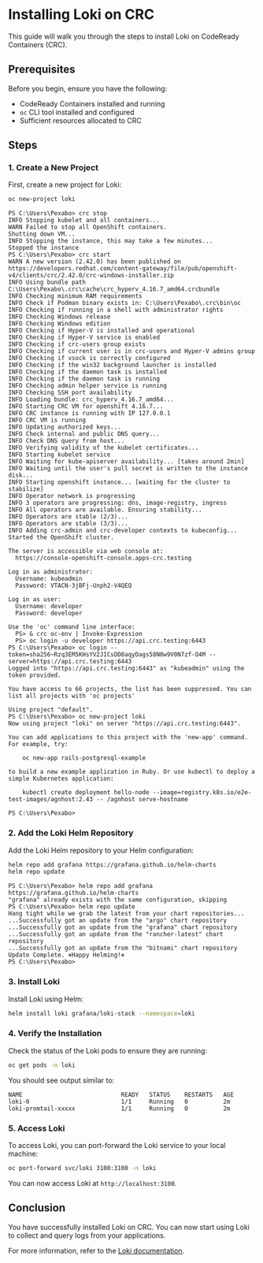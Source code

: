 # Installing Loki on CRC

This guide will walk you through the steps to install Loki on CodeReady Containers (CRC).

## Prerequisites

Before you begin, ensure you have the following:

- CodeReady Containers installed and running
- `oc` CLI tool installed and configured
- Sufficient resources allocated to CRC

## Steps

### 1. Create a New Project

First, create a new project for Loki:

```sh
oc new-project loki
```

```
PS C:\Users\Pexabo> crc stop
INFO Stopping kubelet and all containers...
WARN Failed to stop all OpenShift containers.
Shutting down VM...
INFO Stopping the instance, this may take a few minutes...
Stopped the instance
PS C:\Users\Pexabo> crc start
WARN A new version (2.42.0) has been published on https://developers.redhat.com/content-gateway/file/pub/openshift-v4/clients/crc/2.42.0/crc-windows-installer.zip
INFO Using bundle path C:\Users\Pexabo\.crc\cache\crc_hyperv_4.16.7_amd64.crcbundle
INFO Checking minimum RAM requirements
INFO Check if Podman binary exists in: C:\Users\Pexabo\.crc\bin\oc
INFO Checking if running in a shell with administrator rights
INFO Checking Windows release
INFO Checking Windows edition
INFO Checking if Hyper-V is installed and operational
INFO Checking if Hyper-V service is enabled
INFO Checking if crc-users group exists
INFO Checking if current user is in crc-users and Hyper-V admins group
INFO Checking if vsock is correctly configured
INFO Checking if the win32 background launcher is installed
INFO Checking if the daemon task is installed
INFO Checking if the daemon task is running
INFO Checking admin helper service is running
INFO Checking SSH port availability
INFO Loading bundle: crc_hyperv_4.16.7_amd64...
INFO Starting CRC VM for openshift 4.16.7...
INFO CRC instance is running with IP 127.0.0.1
INFO CRC VM is running
INFO Updating authorized keys...
INFO Check internal and public DNS query...
INFO Check DNS query from host...
INFO Verifying validity of the kubelet certificates...
INFO Starting kubelet service
INFO Waiting for kube-apiserver availability... [takes around 2min]
INFO Waiting until the user's pull secret is written to the instance disk...
INFO Starting openshift instance... [waiting for the cluster to stabilize]
INFO Operator network is progressing
INFO 3 operators are progressing: dns, image-registry, ingress
INFO All operators are available. Ensuring stability...
INFO Operators are stable (2/3)...
INFO Operators are stable (3/3)...
INFO Adding crc-admin and crc-developer contexts to kubeconfig...
Started the OpenShift cluster.

The server is accessible via web console at:
  https://console-openshift-console.apps-crc.testing

Log in as administrator:
  Username: kubeadmin
  Password: VTACN-3jBFj-Unph2-V4QEQ

Log in as user:
  Username: developer
  Password: developer

Use the 'oc' command line interface:
  PS> & crc oc-env | Invoke-Expression
  PS> oc login -u developer https://api.crc.testing:6443
PS C:\Users\Pexabo> oc login --token=sha256~Rzq3EM5KHsYV2JICsDD8aqyDags58N0w9V0N7zf-O4M --server=https://api.crc.testing:6443
Logged into "https://api.crc.testing:6443" as "kubeadmin" using the token provided.

You have access to 66 projects, the list has been suppressed. You can list all projects with 'oc projects'

Using project "default".
PS C:\Users\Pexabo> oc new-project loki
Now using project "loki" on server "https://api.crc.testing:6443".

You can add applications to this project with the 'new-app' command. For example, try:

    oc new-app rails-postgresql-example

to build a new example application in Ruby. Or use kubectl to deploy a simple Kubernetes application:

    kubectl create deployment hello-node --image=registry.k8s.io/e2e-test-images/agnhost:2.43 -- /agnhost serve-hostname

PS C:\Users\Pexabo>
```

### 2. Add the Loki Helm Repository

Add the Loki Helm repository to your Helm configuration:

```sh
helm repo add grafana https://grafana.github.io/helm-charts
helm repo update
```

```
PS C:\Users\Pexabo> helm repo add grafana https://grafana.github.io/helm-charts
"grafana" already exists with the same configuration, skipping
PS C:\Users\Pexabo> helm repo update
Hang tight while we grab the latest from your chart repositories...
...Successfully got an update from the "argo" chart repository
...Successfully got an update from the "grafana" chart repository
...Successfully got an update from the "rancher-latest" chart repository
...Successfully got an update from the "bitnami" chart repository
Update Complete. ⎈Happy Helming!⎈
PS C:\Users\Pexabo>
```



### 3. Install Loki

Install Loki using Helm:

```sh
helm install loki grafana/loki-stack --namespace=loki
```

### 4. Verify the Installation

Check the status of the Loki pods to ensure they are running:

```sh
oc get pods -n loki
```

You should see output similar to:

```
NAME                            READY   STATUS    RESTARTS   AGE
loki-0                          1/1     Running   0          2m
loki-promtail-xxxxx             1/1     Running   0          2m
```

### 5. Access Loki

To access Loki, you can port-forward the Loki service to your local machine:

```sh
oc port-forward svc/loki 3100:3100 -n loki
```

You can now access Loki at `http://localhost:3100`.

## Conclusion

You have successfully installed Loki on CRC. You can now start using Loki to collect and query logs from your applications.

For more information, refer to the [Loki documentation](https://grafana.com/docs/loki/latest/).
